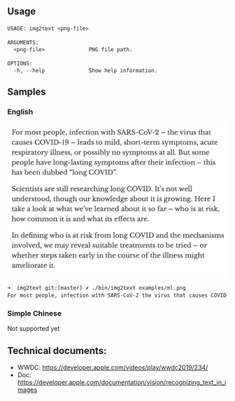 

## Usage

```
USAGE: img2text <png-file>

ARGUMENTS:
  <png-file>              PNG file path.

OPTIONS:
  -h, --help              Show help information.
```

## Samples

### English

![ml.png](examples/ml.png)

```sh
➜  img2text git:(master) ✗ ./bin/img2text examples/ml.png
For most people, infection with SARS-CoV-2 the virus that causes COVID-19 - leads to mild, short-term symptoms, acute respiratory illness, or possibly no symptoms at all. But some people have long-lasting symptoms after their infection this has been dubbed "long COVID". Scientists are still researching long COVID. It's not well understood, though our knowledge about it is growing. Here I take a look at what we've learned about it so far who is at risk, how common it is and what its effects are. In defining who is at risk from long COVID and the mechanisms involved, we may reveal suitable treatments to be tried - or whether steps taken early in the course of the illness might ameliorate it.
```

### Simple Chinese

Not supported yet

## Technical documents:

* WWDC: https://developer.apple.com/videos/play/wwdc2019/234/
* Doc: https://developer.apple.com/documentation/vision/recognizing_text_in_images
